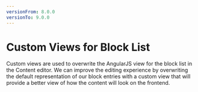 ```yaml
---
versionFrom: 8.0.0
versionTo: 9.0.0
---
```


# Custom Views for Block List

Custom views are used to overwrite the AngularJS view for the block list in the Content editor. We can improve the editing experience by overwriting the default representation of our block entries with a custom view that will provide a better view of how the content will look on the frontend.

## 